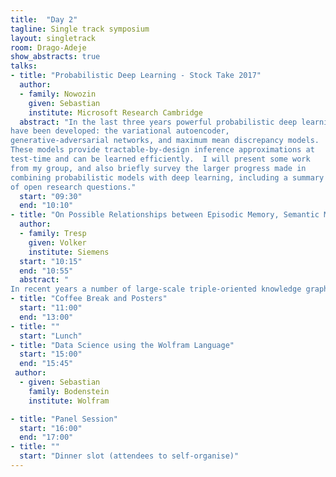 ```yaml
---
title:  "Day 2"
tagline: Single track symposium
layout: singletrack
room: Drago-Adeje
show_abstracts: true
talks:
- title: "Probabilistic Deep Learning - Stock Take 2017"
  author: 
  - family: Nowozin
    given: Sebastian
    institute: Microsoft Research Cambridge
  abstract: "In the last three years powerful probabilistic deep learning models
have been developed: the variational autoencoder,
generative-adversarial networks, and maximum mean discrepancy models.
These models provide tractable-by-design inference approximations at
test-time and can be learned efficiently.  I will present some work
from my group, and also briefly survey the larger progress made in
combining probabilistic models with deep learning, including a summary
of open research questions."
  start: "09:30"
  end: "10:10"
- title: "On Possible Relationships between Episodic Memory, Semantic Memory and Perception"
  author:
  - family: Tresp
    given: Volker
    institute: Siemens
  start: "10:15"
  end: "10:55"
  abstract: "
In recent years a number of large-scale triple-oriented knowledge graphs have been generated. They are being used in research and in applications to support search, text understanding and question answering.  Knowledge graphs pose new challenges for machine learning and research groups have developed novel statistical models that can be used to compress knowledge graphs, to derive implicit facts, to detect errors,  and to support the above mentioned applications. Some of the most successful  statistical models are based on  tensor decompositions that use latent representations of the involved generalized entities. In my talk I will address the question if these models might also provide insight into the brain's memory system.  In particular we discuss how episodic memory, semantic memory and perception are all mutually dependent."
- title: "Coffee Break and Posters"
  start: "11:00"
  end: "13:00"
- title: ""
  start: "Lunch"
- title: "Data Science using the Wolfram Language"
  start: "15:00"
  end: "15:45"
 author: 
  - given: Sebastian
    family: Bodenstein
    institute: Wolfram

- title: "Panel Session"
  start: "16:00"
  end: "17:00"
- title: ""
  start: "Dinner slot (attendees to self-organise)"
---
```

